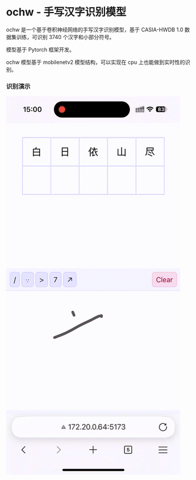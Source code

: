 # ochw -  手写汉字识别模型

ochw 是一个基于卷积神经网络的手写汉字识别模型，基于 CASIA-HWDB 1.0 数据集训练，可识别 3740 个汉字和小部分符号。

模型基于 Pytorch 框架开发。

ochw 模型基于 mobilenetv2 模型结构，可以实现在 cpu 上也能做到实时性的识别。


### 识别演示

![演示](testdata/demo.gif)